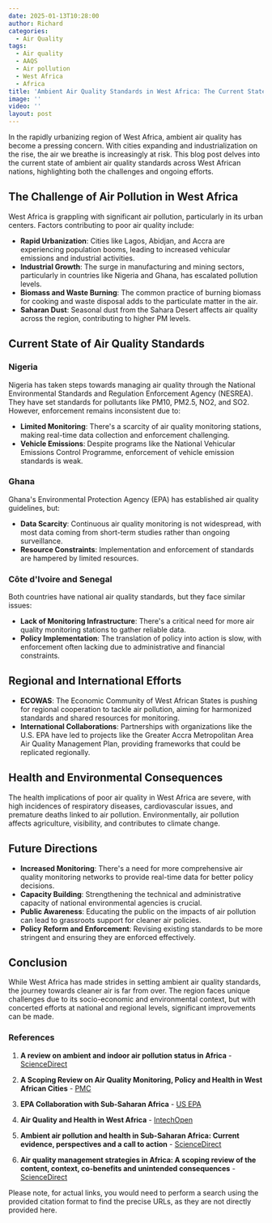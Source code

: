 ```yaml
---
date: 2025-01-13T10:28:00
author: Richard
categories:
  - Air Quality
tags:
  - Air quality
  - AAQS
  - Air pollution
  - West Africa
  - Africa
title: 'Ambient Air Quality Standards in West Africa: The Current State (2025)'
image: ''
video: ''
layout: post
---
```

In the rapidly urbanizing region of West Africa, ambient air quality has become a pressing concern. With cities expanding and industrialization on the rise, the air we breathe is increasingly at risk. This blog post delves into the current state of ambient air quality standards across West African nations, highlighting both the challenges and ongoing efforts.

## The Challenge of Air Pollution in West Africa

West Africa is grappling with significant air pollution, particularly in its urban centers. Factors contributing to poor air quality include:

- **Rapid Urbanization**: Cities like Lagos, Abidjan, and Accra are experiencing population booms, leading to increased vehicular emissions and industrial activities.
- **Industrial Growth**: The surge in manufacturing and mining sectors, particularly in countries like Nigeria and Ghana, has escalated pollution levels.
- **Biomass and Waste Burning**: The common practice of burning biomass for cooking and waste disposal adds to the particulate matter in the air.
- **Saharan Dust**: Seasonal dust from the Sahara Desert affects air quality across the region, contributing to higher PM levels.

## Current State of Air Quality Standards

### Nigeria

Nigeria has taken steps towards managing air quality through the National Environmental Standards and Regulation Enforcement Agency (NESREA). They have set standards for pollutants like PM10, PM2.5, NO2, and SO2. However, enforcement remains inconsistent due to:

- **Limited Monitoring**: There's a scarcity of air quality monitoring stations, making real-time data collection and enforcement challenging.
- **Vehicle Emissions**: Despite programs like the National Vehicular Emissions Control Programme, enforcement of vehicle emission standards is weak.

### Ghana

Ghana's Environmental Protection Agency (EPA) has established air quality guidelines, but:

- **Data Scarcity**: Continuous air quality monitoring is not widespread, with most data coming from short-term studies rather than ongoing surveillance.
- **Resource Constraints**: Implementation and enforcement of standards are hampered by limited resources.

### Côte d'Ivoire and Senegal

Both countries have national air quality standards, but they face similar issues:

- **Lack of Monitoring Infrastructure**: There's a critical need for more air quality monitoring stations to gather reliable data.
- **Policy Implementation**: The translation of policy into action is slow, with enforcement often lacking due to administrative and financial constraints.

## Regional and International Efforts

- **ECOWAS**: The Economic Community of West African States is pushing for regional cooperation to tackle air pollution, aiming for harmonized standards and shared resources for monitoring.
- **International Collaborations**: Partnerships with organizations like the U.S. EPA have led to projects like the Greater Accra Metropolitan Area Air Quality Management Plan, providing frameworks that could be replicated regionally.

## Health and Environmental Consequences

The health implications of poor air quality in West Africa are severe, with high incidences of respiratory diseases, cardiovascular issues, and premature deaths linked to air pollution. Environmentally, air pollution affects agriculture, visibility, and contributes to climate change.

## Future Directions

- **Increased Monitoring**: There's a need for more comprehensive air quality monitoring networks to provide real-time data for better policy decisions.
- **Capacity Building**: Strengthening the technical and administrative capacity of national environmental agencies is crucial.
- **Public Awareness**: Educating the public on the impacts of air pollution can lead to grassroots support for cleaner air policies.
- **Policy Reform and Enforcement**: Revising existing standards to be more stringent and ensuring they are enforced effectively.

## Conclusion

While West Africa has made strides in setting ambient air quality standards, the journey towards cleaner air is far from over. The region faces unique challenges due to its socio-economic and environmental context, but with concerted efforts at national and regional levels, significant improvements can be made. 

### References

1. **A review on ambient and indoor air pollution status in Africa** - [ScienceDirect](https://www.sciencedirect.com/science/article/pii/S0269749118329411)[](https://www.sciencedirect.com/science/article/abs/pii/S1309104220303238)
   
2. **A Scoping Review on Air Quality Monitoring, Policy and Health in West African Cities** - [PMC](https://www.ncbi.nlm.nih.gov/pmc/articles/PMC10682804/)[](https://www.ncbi.nlm.nih.gov/pmc/articles/PMC7730241/)

3. **EPA Collaboration with Sub-Saharan Africa** - [US EPA](https://www.epa.gov/international-cooperation/epa-collaboration-sub-saharan-africa)[](https://www.epa.gov/international-cooperation/epa-collaboration-sub-saharan-africa)

4. **Air Quality and Health in West Africa** - [IntechOpen](https://www.intechopen.com/chapters/78062)[](https://www.intechopen.com/chapters/80743)

5. **Ambient air pollution and health in Sub-Saharan Africa: Current evidence, perspectives and a call to action** - [ScienceDirect](https://www.sciencedirect.com/science/article/pii/S0013935119300933)[](https://www.sciencedirect.com/science/article/pii/S0013935119301574)

6. **Air quality management strategies in Africa: A scoping review of the content, context, co-benefits and unintended consequences** - [ScienceDirect](https://www.sciencedirect.com/science/article/pii/S0048969720308944)[](https://www.sciencedirect.com/science/article/pii/S0160412022006365)

Please note, for actual links, you would need to perform a search using the provided citation format to find the precise URLs, as they are not directly provided here.

